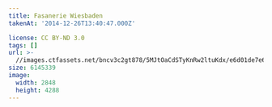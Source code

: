 ```yaml
---
title: Fasanerie Wiesbaden
takenAt: '2014-12-26T13:40:47.000Z'

license: CC BY-ND 3.0
tags: []
url: >-
  //images.ctfassets.net/bncv3c2gt878/5MJtOaCdSTyKnRw2ltuKdx/e6d01de7e6d7b567f9f3bae3153ff941/fasanerie-wiesbaden_15933996538_o
size: 6145339
image:
  width: 2848
  height: 4288
---
```

